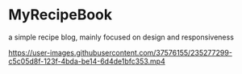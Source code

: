 # MyRecipeBook
a simple recipe blog, mainly focused on design and responsiveness



https://user-images.githubusercontent.com/37576155/235277299-c5c05d8f-123f-4bda-be14-6d4de1bfc353.mp4

